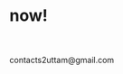 <h1>now!</h1>
</br>
</br>
contacts2uttam@gmail.com
</br>
</br>
<!---
vermauttam/vermauttam is a ✨ special ✨ repository because its `README.md` (this file) appears on your GitHub profile.
You can click the Preview link to take a look at your changes.
--->

